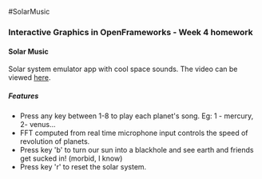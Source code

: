 #SolarMusic

<h3>Interactive Graphics in OpenFrameworks - Week 4 homework</h3>

<h4>Solar Music </h4>

<p> Solar system emulator app with cool space sounds. The video can be viewed <a href = "https://youtu.be/l_9eoexVUCg">here</a>.</p>

<h5>Features</h5>
<ul>
<li>Press any key between 1-8 to play each planet's song. Eg: 1 - mercury, 2- venus... </li>
<li>FFT computed from real time microphone input controls the speed of revolution of planets.</li>
<li>Press key 'b' to turn our sun into a blackhole and see earth and friends get sucked in! (morbid, I know) </li>
<li>Press key 'r' to reset the solar system.</li>
</ul>
